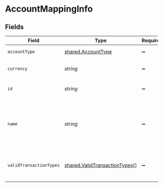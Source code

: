 # AccountMappingInfo


## Fields

| Field                                                                                 | Type                                                                                  | Required                                                                              | Description                                                                           | Example                                                                               |
| ------------------------------------------------------------------------------------- | ------------------------------------------------------------------------------------- | ------------------------------------------------------------------------------------- | ------------------------------------------------------------------------------------- | ------------------------------------------------------------------------------------- |
| `accountType`                                                                         | [shared.AccountType](../../../sdk/models/shared/accounttype.md)                       | :heavy_minus_sign:                                                                    | Type of the account.                                                                  | Expense                                                                               |
| `currency`                                                                            | *string*                                                                              | :heavy_minus_sign:                                                                    | Currency of the account.                                                              | GBP                                                                                   |
| `id`                                                                                  | *string*                                                                              | :heavy_minus_sign:                                                                    | Unique identifier of account.                                                         | 6                                                                                     |
| `name`                                                                                | *string*                                                                              | :heavy_minus_sign:                                                                    | Name of the account as it appears in the companies accounting software.               | Purchases                                                                             |
| `validTransactionTypes`                                                               | [shared.ValidTransactionTypes](../../../sdk/models/shared/validtransactiontypes.md)[] | :heavy_minus_sign:                                                                    | Supported transaction types for the account.                                          | Payment                                                                               |